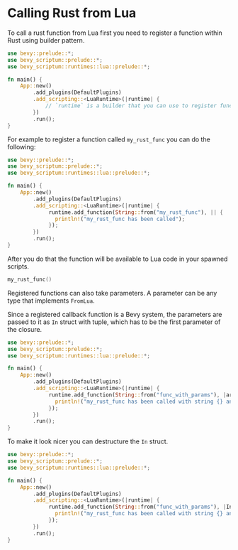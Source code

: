 # Calling Rust from Lua

To call a rust function from Lua first you need to register a function
within Rust using builder pattern.

```rust
use bevy::prelude::*;
use bevy_scriptum::prelude::*;
use bevy_scriptum::runtimes::lua::prelude::*;

fn main() {
    App::new()
        .add_plugins(DefaultPlugins)
        .add_scripting::<LuaRuntime>(|runtime| {
            // `runtime` is a builder that you can use to register functions
        })
        .run();
}
```

For example to register a function called `my_rust_func` you can do the following:

```rust
use bevy::prelude::*;
use bevy_scriptum::prelude::*;
use bevy_scriptum::runtimes::lua::prelude::*;

fn main() {
    App::new()
        .add_plugins(DefaultPlugins)
        .add_scripting::<LuaRuntime>(|runtime| {
             runtime.add_function(String::from("my_rust_func"), || {
               println!("my_rust_func has been called");
             });
        })
        .run();
}
```

After you do that the function will be available to Lua code in your spawned scripts.

```lua
my_rust_func()
```

Registered functions can also take parameters. A parameter can be any type
that implements `FromLua`.

Since a registered callback function is a Bevy system, the parameters are passed
to it as `In` struct with tuple, which has to be the first parameter of the closure.

```rust
use bevy::prelude::*;
use bevy_scriptum::prelude::*;
use bevy_scriptum::runtimes::lua::prelude::*;

fn main() {
    App::new()
        .add_plugins(DefaultPlugins)
        .add_scripting::<LuaRuntime>(|runtime| {
             runtime.add_function(String::from("func_with_params"), |args: In<(String, i64)>| {
               println!("my_rust_func has been called with string {} and i64 {}", args.0.0, args.0.1);
             });
        })
        .run();
}
```

To make it look nicer you can destructure the `In` struct.

```rust
use bevy::prelude::*;
use bevy_scriptum::prelude::*;
use bevy_scriptum::runtimes::lua::prelude::*;

fn main() {
    App::new()
        .add_plugins(DefaultPlugins)
        .add_scripting::<LuaRuntime>(|runtime| {
             runtime.add_function(String::from("func_with_params"), |In((a, b)): In<(String, i64)>| {
               println!("my_rust_func has been called with string {} and i64 {}", a, b);
             });
        })
        .run();
}
```

